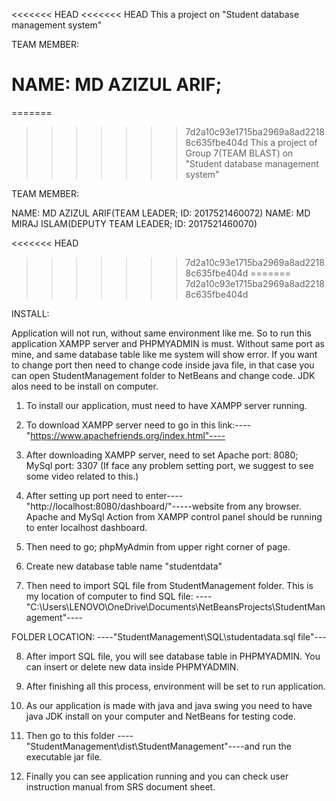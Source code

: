 <<<<<<< HEAD
<<<<<<< HEAD
This a project on "Student database management system"

TEAM MEMBER: 

NAME: MD AZIZUL ARIF;
=======
=======
>>>>>>> 7d2a10c93e1715ba2969a8ad22188c635fbe404d
This a project of Group 7(TEAM BLAST) on "Student database management system"

TEAM MEMBER: 

NAME: MD AZIZUL ARIF(TEAM LEADER; ID: 2017521460072)
NAME: MD MIRAJ ISLAM(DEPUTY TEAM LEADER; ID: 2017521460070)


<<<<<<< HEAD
>>>>>>> 7d2a10c93e1715ba2969a8ad22188c635fbe404d
=======
>>>>>>> 7d2a10c93e1715ba2969a8ad22188c635fbe404d

INSTALL: 

Application will not run, without same environment like me. So to run this application XAMPP server and PHPMYADMIN is must. Without same port as mine, and same database table like me system will show error. If you want to change port then need to change code inside java file, in that case you can open StudentManagement folder to NetBeans and change code. JDK alos need to be install on computer.



1. To install our application, must need to have XAMPP server running. 

2. To download XAMPP server need to go in this link:----"https://www.apachefriends.org/index.html"----

3. After downloading XAMPP server, need to set Apache port: 8080; MySql port: 3307 (If face any problem setting port, we suggest to see some video related to this.)

4. After setting up port need to enter----"http://localhost:8080/dashboard/"-----website from any browser. Apache and MySql Action from XAMPP control panel should be running to enter localhost dashboard.

5. Then need to go; phpMyAdmin from upper right corner of page.

6. Create new database table name "studentdata"

7. Then need to import SQL file from StudentManagement folder. This is my location of computer to find SQL file:
----"C:\Users\LENOVO\OneDrive\Documents\NetBeansProjects\StudentManagement"----

FOLDER LOCATION: ----"StudentManagement\SQL\studentadata.sql file"---

8. After import SQL file, you will see database table in PHPMYADMIN. You can insert or delete new data inside PHPMYADMIN.

9. After finishing all this process, environment will be set to run application.

10. As our application is made with java and java swing you need to have java JDK install on your computer and NetBeans for testing code.

11. Then go to this folder ----"StudentManagement\dist\StudentManagement"----and run the executable jar file.

12. Finally you can see application running and you can check user instruction manual from SRS document sheet.

